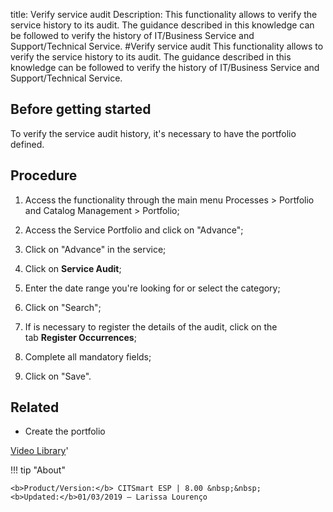 title: Verify service audit
Description: This functionality allows to verify the service history to its audit. The guidance described in this knowledge can be followed to verify the history of IT/Business Service and Support/Technical Service.
#Verify service audit
This functionality allows to verify the service history to its audit. The guidance described in this knowledge can be followed to verify the history of IT/Business Service and Support/Technical Service.

Before getting started
---------------------
To verify the service audit history, it's necessary to have the portfolio
defined.

Procedure
----------
1.  Access the functionality through the main menu Processes \> Portfolio and
    Catalog Management \> Portfolio;

2.  Access the Service Portfolio and click on "Advance";

3.  Click on "Advance" in the service;

4.  Click on **Service Audit**;

5.  Enter the date range you're looking for or select the category;

6.  Click on "Search";

7.  If is necessary to register the details of the audit, click on the
    tab **Register Occurrences**;

8.  Complete all mandatory fields;

9.  Click on "Save".

Related
---------
-   Create the portfolio


<i class='fa fa-youtube-play  fa-2x' style='color:#97ce17;vertical-align: middle;'> </i> [Video Library](https://www.youtube.com/playlist?list=PLB5qK2uzf2RNx1eXRaihDR_bxXjGhgFut)'

!!! tip "About"

    <b>Product/Version:</b> CITSmart ESP | 8.00 &nbsp;&nbsp;
    <b>Updated:</b>01/03/2019 – Larissa Lourenço

